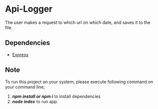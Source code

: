 # Api-Logger

The user makes a request to which url on which date, and saves it to the file. 

## Dependencies

- [Express](https://expressjs.com/)

## Note

To run this project on your system, please execute following command on your command line;

1.  **_npm install or npm i_** to install dependencies
2.  **_node index_** to run app.
